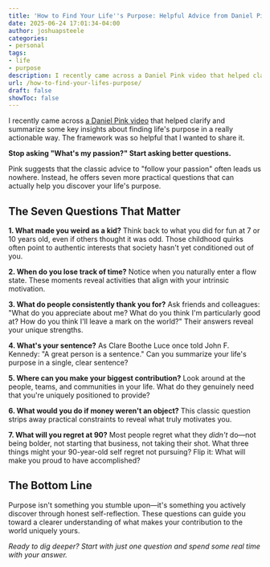 ```yaml
---
title: 'How to Find Your Life''s Purpose: Helpful Advice from Daniel Pink'
date: 2025-06-24 17:01:34-04:00
author: joshuapsteele
categories:
- personal
tags:
- life
- purpose
description: I recently came across a Daniel Pink video that helped clarify and summarize some key insights about finding life's purpose in a really actionable way.
url: /how-to-find-your-lifes-purpose/
draft: false
showToc: false
---
```

I recently came across [a Daniel Pink video](https://www.youtube.com/watch?v=TEQL2ZRDRVM) that helped clarify and summarize some key insights about finding life's purpose in a really actionable way. The framework was so helpful that I wanted to share it.

**Stop asking "What's my passion?" Start asking better questions.**

Pink suggests that the classic advice to "follow your passion" often leads us nowhere. Instead, he offers seven more practical questions that can actually help you discover your life's purpose.

## The Seven Questions That Matter

**1. What made you weird as a kid?** 
Think back to what you did for fun at 7 or 10 years old, even if others thought it was odd. Those childhood quirks often point to authentic interests that society hasn't yet conditioned out of you.

**2. When do you lose track of time?** 
Notice when you naturally enter a flow state. These moments reveal activities that align with your intrinsic motivation.

**3. What do people consistently thank you for?** 
Ask friends and colleagues: "What do you appreciate about me? What do you think I'm particularly good at? How do you think I'll leave a mark on the world?" Their answers reveal your unique strengths.

**4. What's your sentence?** 
As Clare Boothe Luce once told John F. Kennedy: "A great person is a sentence." Can you summarize your life's purpose in a single, clear sentence?

**5. Where can you make your biggest contribution?** 
Look around at the people, teams, and communities in your life. What do they genuinely need that you're uniquely positioned to provide?

**6. What would you do if money weren't an object?** 
This classic question strips away practical constraints to reveal what truly motivates you.

**7. What will you regret at 90?** 
Most people regret what they *didn't* do—not being bolder, not starting that business, not taking their shot. What three things might your 90-year-old self regret not pursuing? Flip it: What will make you proud to have accomplished?

## The Bottom Line

Purpose isn't something you stumble upon—it's something you actively discover through honest self-reflection. These questions can guide you toward a clearer understanding of what makes your contribution to the world uniquely yours.

*Ready to dig deeper? Start with just one question and spend some real time with your answer.*